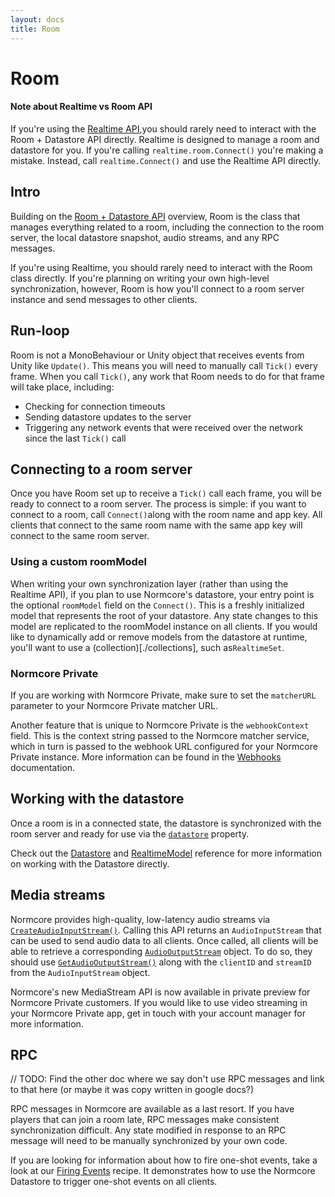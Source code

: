 ```yaml
---
layout: docs
title: Room
---
```

# Room

#### Note about Realtime vs Room API
If you're using the [Realtime API](../realtime),you should rarely need to interact with the Room + Datastore API directly. Realtime is designed to manage a room and datastore for you. If you're calling `realtime.room.Connect()` you're making a mistake. Instead, call `realtime.Connect()` and use the Realtime API directly.

## Intro
Building on the [Room + Datastore API](./) overview, Room is the class that manages everything related to a room, including the connection to the room server, the local datastore snapshot, audio streams, and any RPC messages.

If you're using Realtime, you should rarely need to interact with the Room class directly. If you're planning on writing your own high-level synchronization, however, Room is how you'll connect to a room server instance and send messages to other clients.

## Run-loop
Room is not a MonoBehaviour or Unity object that receives events from Unity like `Update()`. This means you will need to manually call `Tick()` every frame. When you call `Tick()`, any work that Room needs to do for that frame will take place, including: 

* Checking for connection timeouts
* Sending datastore updates to the server
* Triggering any network events that were received over the network since the last `Tick()` call

## Connecting to a room server
Once you have Room set up to receive a `Tick()` call each frame, you will be ready to connect to a room server. The process is simple: if you want to connect to a room, call `Connect()`along with the room name and app key. All clients that connect to the same room name with the same app key will connect to the same room server.

### Using a custom roomModel
When writing your own synchronization layer (rather than using the Realtime API), if you plan to use Normcore's datastore, your entry point is the optional `roomModel` field on the `Connect()`. This is a freshly initialized model that represents the root of your datastore. Any state changes to this model are replicated to the roomModel instance on all clients. If you would like to dynamically add or remove models from the datastore at runtime, you'll want to use a (collection)[./collections], such as`RealtimeSet`.

### Normcore Private
If you are working with Normcore Private, make sure to set the `matcherURL` parameter to your Normcore Private matcher URL. 

Another feature that is unique to Normcore Private is the `webhookContext` field. This is the context string passed to the Normcore matcher service, which in turn is passed to the webhook URL configured for your Normcore Private instance. More information can be found in the [Webhooks](../normcore-private/webhooks) documentation.

## Working with the datastore
Once a room is in a connected state, the datastore is synchronized with the room server and ready for use via the [`datastore`](../reference/room#datastore) property.

Check out the [Datastore](./datastore) and [RealtimeModel](./realtimemodel) reference for more information on working with the Datastore directly.

## Media streams
Normcore provides high-quality, low-latency audio streams via [`CreateAudioInputStream()`](../reference/room#createaudioinputstream). Calling this API returns an `AudioInputStream`  that can be used to send audio data to all clients. Once called, all clients will be able to retrieve a corresponding [`AudioOutputStream`](../reference/audiooutputstream) object. To do so, they should use [`GetAudioOutputStream()`](../reference/room#getaudiooutputstream) along with the `clientID` and `streamID` from the `AudioInputStream` object.

Normcore's new MediaStream API is now available in private preview for Normcore Private customers. If you would like to use video streaming in your Normcore Private app, get in touch with your account manager for more information.

## RPC
// TODO: Find the other doc where we say don't use RPC messages and link to that here (or maybe it was copy written in google docs?)

RPC messages in Normcore are available as a last resort. If you have players that can join a room late, RPC messages make consistent synchronization difficult. Any state modified in response to an RPC message will need to be manually synchronized by your own code.

If you are looking for information about how to fire one-shot events, take a look at our [Firing Events](../guides/firing-events) recipe. It demonstrates how to use the Normcore Datastore to trigger one-shot events on all clients.
